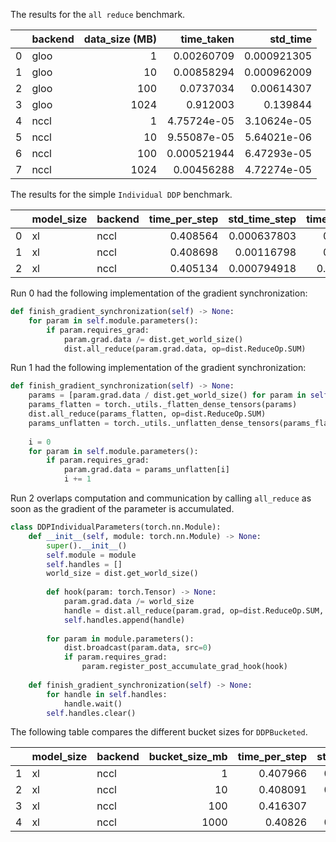 The results for the `all reduce` benchmark.

|    | backend   |   data_size (MB) |   time_taken |    std_time |
|---:|:----------|-----------------:|-------------:|------------:|
|  0 | gloo      |                1 |  0.00260709  | 0.000921305 |
|  1 | gloo      |               10 |  0.00858294  | 0.000962009 |
|  2 | gloo      |              100 |  0.0737034   | 0.00614307  |
|  3 | gloo      |             1024 |  0.912003    | 0.139844    |
|  4 | nccl      |                1 |  4.75724e-05 | 3.10624e-05 |
|  5 | nccl      |               10 |  9.55087e-05 | 5.64021e-06 |
|  6 | nccl      |              100 |  0.000521944 | 6.47293e-05 |
|  7 | nccl      |             1024 |  0.00456288  | 4.72274e-05 |

The results for the simple `Individual DDP` benchmark.

|    | model_size   | backend   |   time_per_step |   std_time_step |   time_per_sync |   std_time_sync |   fraction_sync |
|---:|:-------------|:----------|----------------:|----------------:|----------------:|----------------:|----------------:|
|  0 | xl           | nccl      |        0.408564 |     0.000637803 |      0.0102613  |     0.000398993 |      0.0251155  |
|  1 | xl           | nccl      |        0.408698 |     0.00116798  |      0.0094661  |     7.51691e-05 |      0.0231616  |
|  2 | xl           | nccl      |        0.405134 |     0.000794918 |      0.00131627 |     7.47826e-05 |      0.00324898 |

Run 0 had the following implementation of the gradient synchronization:
```python
def finish_gradient_synchronization(self) -> None:
    for param in self.module.parameters():
        if param.requires_grad:
            param.grad.data /= dist.get_world_size()
            dist.all_reduce(param.grad.data, op=dist.ReduceOp.SUM)
```

Run 1 had the following implementation of the gradient synchronization:
```python
def finish_gradient_synchronization(self) -> None:
    params = [param.grad.data / dist.get_world_size() for param in self.module.parameters() if param.requires_grad]
    params_flatten = torch._utils._flatten_dense_tensors(params)
    dist.all_reduce(params_flatten, op=dist.ReduceOp.SUM)
    params_unflatten = torch._utils._unflatten_dense_tensors(params_flatten, params)
    
    i = 0
    for param in self.module.parameters():
        if param.requires_grad:
            param.grad.data = params_unflatten[i]
            i += 1
```

Run 2 overlaps computation and communication by calling `all_reduce` as soon as the gradient of the parameter is accumulated.
```python
class DDPIndividualParameters(torch.nn.Module):
    def __init__(self, module: torch.nn.Module) -> None:
        super().__init__()
        self.module = module
        self.handles = []
        world_size = dist.get_world_size()
        
        def hook(param: torch.Tensor) -> None:
            param.grad.data /= world_size
            handle = dist.all_reduce(param.grad, op=dist.ReduceOp.SUM, async_op = True)
            self.handles.append(handle)
        
        for param in module.parameters():
            dist.broadcast(param.data, src=0)
            if param.requires_grad:
                param.register_post_accumulate_grad_hook(hook)
            
    def finish_gradient_synchronization(self) -> None:
        for handle in self.handles:
            handle.wait()
        self.handles.clear()
```

The following table compares the different bucket sizes for `DDPBucketed`.

|    | model_size   | backend   |   bucket_size_mb |   time_per_step |   std_time_step |   time_per_sync |   std_time_sync |   fraction_sync |
|---:|:-------------|:----------|-----------------:|----------------:|----------------:|----------------:|----------------:|----------------:|
|  1 | xl           | nccl      |                1 |        0.407966 |     0.00176379  |      0.00343642 |     0.000280244 |      0.0084233  |
|  2 | xl           | nccl      |               10 |        0.408091 |     0.00107937  |      0.0028409  |     0.000176692 |      0.00696143 |
|  3 | xl           | nccl      |              100 |        0.416307 |     0.0263888   |      0.00205889 |     0.000168305 |      0.00494561 |
|  4 | xl           | nccl      |             1000 |        0.40826  |     0.00101217  |      0.00147433 |     7.44453e-05 |      0.00361125 |